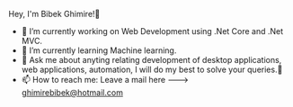  Hey, I'm Bibek Ghimire!👋

- 🔭 I’m currently working on Web Development using .Net Core and .Net MVC.
- 🌱 I’m currently learning Machine learning.  
- 💬 Ask me about anyting relating development of desktop applications, web applications, automation, I will do my best to solve your queries.👯
- 📫 How to reach me: Leave a mail here ---> ghimirebibek@hotmail.com

